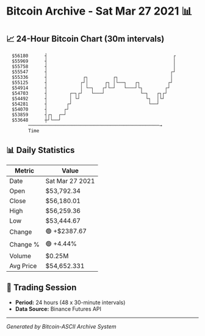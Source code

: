 # Bitcoin Archive - Sat Mar 27 2021 📊

## 📈 24-Hour Bitcoin Chart (30m intervals)

```
  $56180      ┤                                              ┌ 
  $55969      ┤                                              │ 
  $55758      ┤                                              │ 
  $55547      ┤                                             ┌┘ 
  $55336      ┤             ┌┐         ┌┐                   │  
  $55125      ┤            ┌┘│      ┌┐ │└──┐   ┌┐          ┌┘  
  $54914      ┤            │ └─┐   ┌┘└─┘   └───┘└┐        ┌┘   
  $54703      ┤        ┌─┐┌┘   └───┘             └─┐   ┌┐┌┘    
  $54492      ┤        │ └┘                        └┐  │└┘     
  $54281      ┤       ┌┘                            └──┘       
  $54070      ┤      ┌┘                                        
  $53859      ┤┌┐  ┌─┘                                         
  $53648      ┼┘└──┘                                           
        ────────────────────────────────────────────────→
        Time
```

## 📊 Daily Statistics

| Metric | Value |
|--------|-------|
| Date | Sat Mar 27 2021 |
| Open | $53,792.34 |
| Close | $56,180.01 |
| High | $56,259.36 |
| Low | $53,444.67 |
| Change | 🟢 +$2387.67 |
| Change % | 🟢 +4.44% |
| Volume | $0.25M |
| Avg Price | $54,652.331 |

## 📅 Trading Session

- **Period:** 24 hours (48 x 30-minute intervals)
- **Data Source:** Binance Futures API

---
*Generated by Bitcoin-ASCII Archive System*
